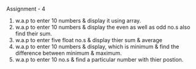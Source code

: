 Assignment - 4

1. w.a.p to enter 10 numbers & display it using array.
2. w.a.p to enter 10 numbers & display the even as well as odd no.s also find their sum.
3. w.a.p to enter five float no.s & display thier sum & average
4. w.a.p to enter 10 numbers & display, which is minimum & find the difference between minimum & maximum.
5. w.a.p to enter 10 no.s & find a particular number with thier postion.
